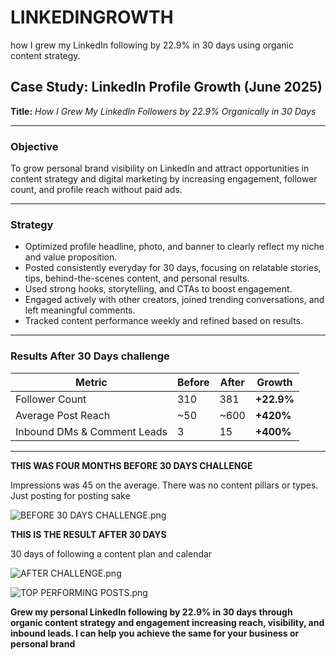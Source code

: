 # LINKEDINGROWTH
how I grew my LinkedIn following by 22.9% in 30 days using organic content strategy.
## **Case Study: LinkedIn Profile Growth (June 2025)**

**Title:** *How I Grew My LinkedIn Followers by 22.9% Organically in 30 Days*

---

### **Objective**

To grow personal brand visibility on LinkedIn and attract opportunities in content strategy and digital marketing by increasing engagement, follower count, and profile reach without paid ads.

---

### **Strategy**

- Optimized profile headline, photo, and banner to clearly reflect my niche and value proposition.
- Posted consistently everyday for 30 days, focusing on relatable stories, tips, behind-the-scenes content, and personal results.
- Used strong hooks, storytelling, and CTAs to boost engagement.
- Engaged actively with other creators, joined trending conversations, and left meaningful comments.
- Tracked content performance weekly and refined based on results.

---

### **Results After 30 Days challenge**

| Metric | Before | After | Growth |
| --- | --- | --- | --- |
| Follower Count | 310 | 381 | **+22.9%** |
| Average Post Reach | ~50 | ~600 | **+420%** |
| Inbound DMs & Comment Leads | 3 | 15 | **+400%** |

---

**THIS WAS FOUR MONTHS BEFORE 30 DAYS CHALLENGE**

Impressions was 45 on the average. There was no content pillars or types. Just posting for posting sake

![BEFORE 30 DAYS CHALLENGE.png]([attachment:1f963bad-2882-4a44-8f49-99d1a03a16be:BEFORE_30_DAYS_CHALLENGE.png](https://github.com/Ibukun-Oluwatosin/LINKEDINGROWTH/blob/main/BEFORE%2030%20DAYS%20CHALLENGE.png))

**THIS IS THE RESULT AFTER 30 DAYS** 

30 days of following a content plan and calendar

![AFTER CHALLENGE.png](attachment:882825f3-f09d-4750-b740-2d318db36804:AFTER_CHALLENGE.png)

![TOP PERFORMING POSTS.png](attachment:c1dce389-b204-44a7-b7b0-e4fc7553965b:TOP_PERFORMING_POSTS.png)

**Grew my personal LinkedIn following by 22.9% in 30 days through organic content strategy and engagement increasing reach, visibility, and inbound leads. I can help you achieve the same for your business or personal brand**
